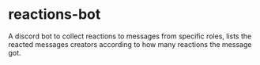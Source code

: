 # reactions-bot
A discord bot to collect reactions to messages from specific roles, lists the reacted messages creators according to how many reactions the message got. 

